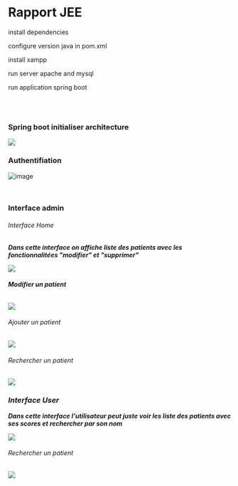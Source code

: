 <h1>Rapport JEE</h1>



<p>install dependencies </p>
<p>configure version java in pom.xml</p>
<p>install xampp</p>
<p>run server apache and mysql</p>
<p>run application spring boot</p>

<br>
<br>

<h3>Spring boot initialiser architecture</h3>
<img src="https://www.tutorialandexample.com/wp-content/uploads/2020/02/Spring-Boot-Architecture-2.png"/>

<h3>Authentifiation</h3>

![image](https://user-images.githubusercontent.com/74328672/166101135-e30d3b7c-2dcc-4f67-93e0-f24c7673dc43.png)

<br>
<h3>Interface admin</h3>
<h6>Interface Home</h6>
<p><b><i>Dans cette interface on affiche liste des patients avec les fonctionnalitées "modifier" et "supprimer"<p/><b/><i/>
  <img src ="https://user-images.githubusercontent.com/74328672/166101278-eccf3c94-1c65-4a4d-8740-0683d7a06203.png"/>
<h6>Modifier un patient</h6>
  <img src ="https://user-images.githubusercontent.com/74328672/166101443-050634d1-d056-4dcc-a479-3e9dc0116dc1.png"/>
  
  <h6>Ajouter un patient</h6>
  <img src ="https://user-images.githubusercontent.com/74328672/166101508-df092264-63d6-4b5f-90da-bb20ab877f67.png"/>
  <h6>Rechercher un patient</h6>
  <img src ="https://user-images.githubusercontent.com/74328672/166101565-f135adca-e6c4-4df2-bfe2-69375996ca2f.png"/>
  <h3>Interface User</h3>
  <p>Dans cette interface l'utilisateur peut juste voir les liste des patients avec ses scores et rechercher par son nom</p>
  <img src ="https://user-images.githubusercontent.com/74328672/166101635-2f8c847a-3c92-4f97-b281-b930c6cc44ea.png"/>
<h6>Rechercher un patient</h6>
  <img src ="https://user-images.githubusercontent.com/74328672/166101678-ab45f415-1f7d-41ed-a9f0-315268d4d874.png"/>
  
  




